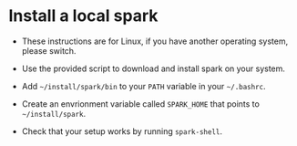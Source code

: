 # Install a local spark

* These instructions are for Linux, if you have another operating system, please switch.

* Use the provided script to download and install spark on your system.

* Add `~/install/spark/bin` to your `PATH` variable in your `~/.bashrc`.

* Create an envrionment variable called `SPARK_HOME` that points to `~/install/spark`.

* Check that your setup works by running `spark-shell`.
